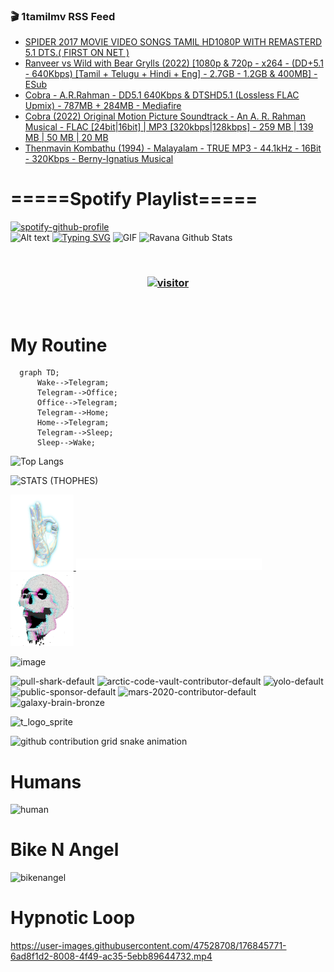### 🎬 1tamilmv RSS Feed

<!-- BLOG-POST-LIST:START -->
- [SPIDER 2017 MOVIE VIDEO SONGS TAMIL HD1080P WITH REMASTERD 5.1 DTS.&lpar; FIRST ON NET &rpar;](https://www.1tamilmv.click/index.php?/forums/topic/165469-spider-2017-movie-video-songs-tamil-hd1080p-with-remasterd-51-dts-first-on-net/&do=findComment&comment=330587)
- [Ranveer vs Wild with Bear Grylls &lpar;2022&rpar; [1080p &amp; 720p - x264 - &lpar;DD+5.1 - 640Kbps&rpar; [Tamil + Telugu + Hindi + Eng] - 2.7GB - 1.2GB &amp; 400MB] - ESub](https://www.1tamilmv.click/index.php?/forums/topic/165457-ranveer-vs-wild-with-bear-grylls-2022-1080p-720p-x264-dd51-640kbps-tamil-telugu-hindi-eng-27gb-12gb-400mb-esub/&do=findComment&comment=330586)
- [Cobra - A.R.Rahman - DD5.1 640Kbps &amp; DTSHD5.1 &lpar;Lossless FLAC Upmix&rpar; - 787MB + 284MB - Mediafire](https://www.1tamilmv.click/index.php?/forums/topic/165468-cobra-arrahman-dd51-640kbps-dtshd51-lossless-flac-upmix-787mb-284mb-mediafire/&do=findComment&comment=330585)
- [Cobra &lpar;2022&rpar; Original Motion Picture Soundtrack - An A. R. Rahman Musical - FLAC [24bit|16bit] | MP3 [320kbps|128kbps] - 259 MB | 139 MB | 50 MB | 20 MB](https://www.1tamilmv.click/index.php?/forums/topic/165460-cobra-2022-original-motion-picture-soundtrack-an-a-r-rahman-musical-flac-24bit16bit-mp3-320kbps128kbps-259-mb-139-mb-50-mb-20-mb/&do=findComment&comment=330584)
- [Thenmavin Kombathu &lpar;1994&rpar; - Malayalam - TRUE MP3 - 44.1kHz - 16Bit - 320Kbps - Berny-Ignatius Musical](https://www.1tamilmv.click/index.php?/forums/topic/165467-thenmavin-kombathu-1994-malayalam-true-mp3-441khz-16bit-320kbps-berny-ignatius-musical/&do=findComment&comment=330583)
<!-- BLOG-POST-LIST:END -->

# =====Spotify Playlist=====
[![spotify-github-profile](https://spotify-github-profile.vercel.app/api/view?uid=31rfzgmuvvewegdlxvlev4ynz4vu&cover_image=true&theme=default&bar_color=53b14f&bar_color_cover=true)](https://ravana69.github.io/rss)
</br>
![Alt text](https://spotify-recently-played-readme.vercel.app/api?user=31rfzgmuvvewegdlxvlev4ynz4vu)
[![Typing SVG](https://readme-typing-svg.herokuapp.com?color=%2336BCF7&center=true&vCenter=true&multiline=true&height=81&lines=I+AM+RAVANA;CONTACT+ME+ON+TELEGRAM%3A+%40R4V4N4)](https://git.io/typing-svg)
<img align="centre" height="400px" width="490px" alt="GIF" src="https://github.com/ravana69/ravana69/blob/master/rvm.gif" />
![Ravana Github Stats](https://github-readme-stats.vercel.app/api?username=ravana69&&show_icons=true&theme=radical)

<br />
<h3 align="center"> <a href="https://t.me/r4v4n4"><img src="https://profile-counter.glitch.me/ravana69/count.svg" alt="visitor" width="600"></a> </h3>
</br>

<H1>My Routine</H1>

```mermaid
  graph TD;
      Wake-->Telegram;
      Telegram-->Office;
      Office-->Telegram;
      Telegram-->Home;
      Home-->Telegram;
      Telegram-->Sleep;
      Sleep-->Wake;
```
![Top Langs](https://github-readme-stats.vercel.app/api/top-langs/?username=ravana69&&show_icons=true&theme=radical)

![STATS (THOPHES)](https://github-profile-trophy.vercel.app/?username=ravana69&theme=gruvbox&margin-w=10&margin-h=15&column=8)
<br />
<p align="left">
    <a href="#">
        <img width="20%" src="./assets/images/hand.gif" alt="" />
    </a>
    <a href="#">
        <img width="59%" src="./assets/images/spacer.png" alt="" >
    </a>
    <a href="#">
        <img width="20%" src="./assets/images/skull.gif" alt="" />
    </a>
</p>


![image](https://user-images.githubusercontent.com/47528708/175298537-0623dc00-7b1a-4ec1-b5b1-71768763a234.png)

<img width="148" alt="pull-shark-default" src="https://user-images.githubusercontent.com/47528708/176419715-70981865-4dc6-489a-8a1a-06842db67b15.gif"> <img width="148" alt="arctic-code-vault-contributor-default" src="https://user-images.githubusercontent.com/47528708/175267501-e1fbbb8f-c2b2-4882-b865-2ac4debef26c.png"> <img width="148" alt="yolo-default" src="https://user-images.githubusercontent.com/47528708/175267654-281a1880-1129-4b7b-bf2f-de5dd2bc5afa.png"> <img width="148" alt="public-sponsor-default" src="https://user-images.githubusercontent.com/47528708/175268448-2e78cc75-fb25-4d76-bd22-7df520446b45.png"> <img width="148" alt="mars-2020-contributor-default" src="https://user-images.githubusercontent.com/47528708/175268475-de6d987a-3be9-4353-86a5-23b422559355.png"> <img width="148" alt="galaxy-brain-bronze" src="https://user-images.githubusercontent.com/47528708/176419717-e2fdca8b-0fdc-47dd-9511-a7ff52178a33.gif">

![t_logo_sprite](https://user-images.githubusercontent.com/47528708/175293007-21ff1792-1fca-4be3-bcae-12fdc3aa414f.svg)

![github contribution grid snake animation](https://raw.githubusercontent.com/ravana69/ravana69/output/github-contribution-grid-snake-dark.svg#gh-dark-mode-only)

# Humans
<img width="170" alt="human" src="https://user-images.githubusercontent.com/47528708/176413829-c142d478-1c96-4c3c-a2a4-2dd35374c335.gif">

# Bike N Angel
<img width="170" alt="bikenangel" src="https://user-images.githubusercontent.com/47528708/176616968-3a44f91e-8016-477c-9bb5-c4689a1adbee.gif">

# Hypnotic Loop

https://user-images.githubusercontent.com/47528708/176845771-6ad8f1d2-8008-4f49-ac35-5ebb89644732.mp4


